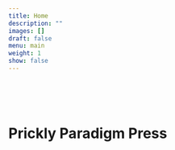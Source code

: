 ```yaml
---
title: Home
description: ""
images: []
draft: false
menu: main
weight: 1
show: false
---
```

<br><br><br>

# Prickly Paradigm Press

<br><br><br>